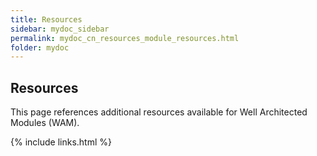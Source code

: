 ```yaml
---
title: Resources
sidebar: mydoc_sidebar
permalink: mydoc_cn_resources_module_resources.html
folder: mydoc
---
```


## Resources
This page references additional resources available for Well Architected Modules (WAM).

{% include links.html %}
